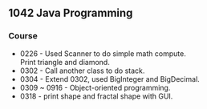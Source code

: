 ## 1042 Java Programming

### Course
+ 0226 -	Used Scanner to do simple math compute.  
			Print triangle and diamond.
+ 0302 -	Call another class to do stack.
+ 0304 -	Extend 0302, used BigInteger and BigDecimal.
+ 0309 ~ 0916 - Object-oriented programming.
+ 0318 -    print shape and fractal shape with GUI.
